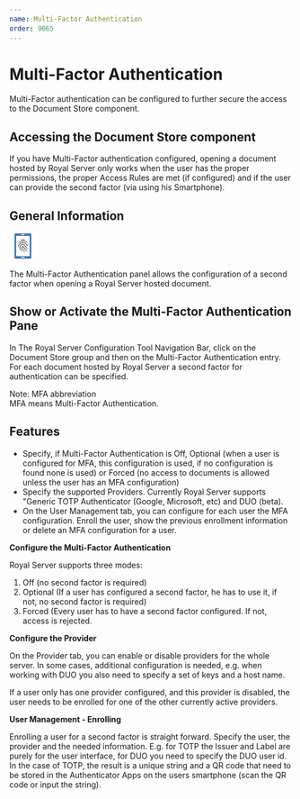 ```yaml
---
name: Multi-Factor Authentication
order: 9065
---
```



# Multi-Factor Authentication

Multi-Factor authentication can be configured to further secure the access to the Document Store component.

## Accessing the Document Store component

If you have Multi-Factor authentication configured, opening a document hosted by Royal Server only works when the user has the proper permissions, the proper Access Rules are met (if configured) and if the user can provide the second factor (via using his Smartphone).

## General Information

<img src="/r2021/images/RoyalServer/MFA_48x48.png" class="icon-def" alt="" />

The Multi-Factor Authentication panel allows the configuration of a second factor when opening a Royal Server hosted document.

## Show or Activate the Multi-Factor Authentication Pane

In The Royal Server Configuration Tool Navigation Bar, click on the Document Store group and then on the Multi-Factor Authentication entry. For each document hosted by Royal Server a second factor for authentication can be specified.

Note: MFA abbreviation  
MFA means Multi-Factor Authentication.

## Features

- Specify, if Multi-Factor Authentication is Off, Optional (when a user is configured for MFA, this configuration is used, if no configuration is found none is used) or Forced (no access to documents is allowed unless the user has an MFA configuration)
- Specify the supported Providers. Currently Royal Server supports "Generic TOTP Authenticator (Google, Microsoft, etc) and DUO (beta).
- On the User Management tab, you can configure for each user the MFA configuration. Enroll the user, show the previous enrollment information or delete an MFA configuration for a user.

**Configure the Multi-Factor Authentication**

Royal Server supports three modes:

1.  Off (no second factor is required)
2.  Optional (If a user has configured a second factor, he has to use it, if not, no second factor is required)
3.  Forced (Every user has to have a second factor configured. If not, access is rejected.

**Configure the Provider**

On the Provider tab, you can enable or disable providers for the whole server. In some cases, additional configuration is needed, e.g. when working with DUO you also need to specify a set of keys and a host name.

If a user only has one provider configured, and this provider is disabled, the user needs to be enrolled for one of the other currently active providers.

**User Management - Enrolling**

Enrolling a user for a second factor is straight forward. Specify the user, the provider and the needed information. E.g. for TOTP the Issuer and Label are purely for the user interface, for DUO you need to specify the DUO user id. In the case of TOTP, the result is a unique string and a QR code that need to be stored in the Authenticator Apps on the users smartphone (scan the QR code or input the string).
